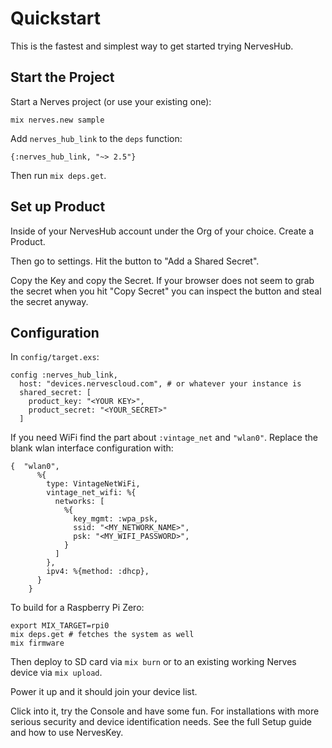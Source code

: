# Quickstart

This is the fastest and simplest way to get started trying NervesHub.

## Start the Project

Start a Nerves project (or use your existing one):

```
mix nerves.new sample
```

Add `nerves_hub_link` to the `deps` function:

```
{:nerves_hub_link, "~> 2.5"}
```

Then run `mix deps.get`.

## Set up Product

Inside of your NervesHub account under the Org of your choice. Create a Product.

Then go to settings. Hit the button to "Add a Shared Secret".

Copy the Key and copy the Secret. If your browser does not seem to grab the secret
when you hit "Copy Secret" you can inspect the button and steal the secret anyway.

## Configuration

In `config/target.exs`:

```
config :nerves_hub_link,
  host: "devices.nervescloud.com", # or whatever your instance is
  shared_secret: [
    product_key: "<YOUR KEY>",
    product_secret: "<YOUR_SECRET>"
  ]
```

If you need WiFi find the part about `:vintage_net` and `"wlan0"`. Replace the blank wlan interface configuration with:

```
{  "wlan0",
      %{
        type: VintageNetWiFi,
        vintage_net_wifi: %{
          networks: [
            %{
              key_mgmt: :wpa_psk,
              ssid: "<MY_NETWORK_NAME>",
              psk: "<MY_WIFI_PASSWORD>",
            }
          ]
        },
        ipv4: %{method: :dhcp},
      }
    }
```

To build for a Raspberry Pi Zero:

```
export MIX_TARGET=rpi0
mix deps.get # fetches the system as well
mix firmware
```

Then deploy to SD card via `mix burn` or to an existing working Nerves device via `mix upload`.

Power it up and it should join your device list.

Click into it, try the Console and have some fun. For installations with more serious security and device identification needs. See the full Setup guide and how to use NervesKey.
